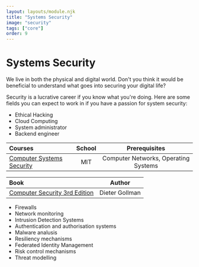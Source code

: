 ```yaml
---
layout: layouts/module.njk
title: "Systems Security"
image: "security"
tags: ["core"]
order: 9
---
```


<!-- Start Heading -->

# Systems Security

We live in both the physical and digital world. Don't you think it would be beneficial to understand what goes into securing your digital life?

<!-- End Heading -->

<!-- Start Rationale -->

Security is a lucrative career if you know what you're doing. Here are some fields you can expect to work in if you have a passion for system security:

- Ethical Hacking
- Cloud Computing
- System administrator
- Backend engineer
<!-- End Rationale -->

<!-- Start Resources -->

| Courses                                                                                               | School |            Prerequisites             |
| :---------------------------------------------------------------------------------------------------- | :----: | :----------------------------------: |
| [Computer Systems Security](https://www.youtube.com/playlist?list=PLUl4u3cNGP62K2DjQLRxDNRi0z2IRWnNh) |  MIT   | Computer Networks, Operating Systems |

<!-- End Resources -->

<!-- Start RecommendedBooks -->

| Book                                                                                                            |     Author     |
| :-------------------------------------------------------------------------------------------------------------- | :------------: |
| [Computer Security 3rd Edition](https://www.amazon.co.uk/Computer-Security-Third-Dieter-Gollmann/dp/0470741155) | Dieter Gollman |

<!-- End RecommendedBooks -->

<!-- Start Checklist -->

- Firewalls
- Network monitoring
- Intrusion Detection Systems
- Authentication and authorisation systems
- Malware analusis
- Resiliency mechanisms
- Federated Identity Management
- Risk control mechanisms
- Threat modelling
<!-- End Checklist -->
